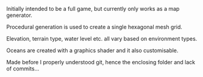 Initially intended to be a full game, but currently only works as a map generator.

Procedural generation is used to create a single hexagonal mesh grid.

Elevation, terrain type, water level etc. all vary based on environment types.

Oceans are created with a graphics shader and it also customisable.

Made before I properly understood git, hence the enclosing folder and lack of commits...
